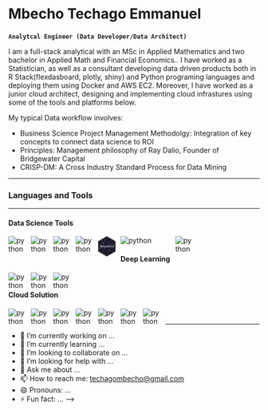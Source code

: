 # Mbecho Techago Emmanuel

**`Analytcal Engineer (Data Developer/Data Architect)`**


I am a full-stack analytical with an MSc in Applied Mathematics and two bachelor in Applied Math and Financial Economics.. I have worked as a Statistician, as well as a consultant developing data driven products both in R Stack(flexdasboard, plotly, shiny) and Python programing languages and deploying them using Docker and AWS EC2. Moreover, I have worked as a junior cloud architect, designing and implementing cloud infrastures using some of the tools and platforms below.

My typical Data workflow involves:
- Business Science Project Management Methodolgy: Integration of key concepts to connect data science to ROI
- Principles: Management philosophy of Ray Dalio, Founder of Bridgewater Capital
- CRISP-DM: A Cross Industry Standard Process for Data Mining

<hr>

<h3>
  Languages and Tools
</h3>
<hr>
<h4>Data Science Tools</h4>

<img align="left" alt="python" width="35px" style="padding-right:10px;" src="https://cdn.jsdelivr.net/gh/devicons/devicon/icons/pandas/pandas-original-wordmark.svg" />
<img align="left" alt="python" width="35px" style="padding-right:10px;" src="https://cdn.jsdelivr.net/gh/devicons/devicon/icons/numpy/numpy-original.svg" />
<img align="left" alt="python" width="35px" style="padding-right:10px;" src="https://upload.wikimedia.org/wikipedia/commons/0/01/Created_with_Matplotlib-logo.svg" />
<img align="left" alt="python" width="35px" style="padding-right:10px;" src="https://upload.wikimedia.org/wikipedia/commons/0/05/Scikit_learn_logo_small.svg" />
<img align="left" alt="python" width="35px" style="padding-right:10px;" src="https://raw.githubusercontent.com/rstudio/hex-stickers/master/SVG/tidyverse.svg" />
<img align="left" alt="python" width="100px" style="padding-right:10px;" src="https://upload.wikimedia.org/wikipedia/commons/d/d0/RStudio_logo_flat.svg" />
<img align="left" alt="python" width="35px" style="padding-right:10px;" src="https://docs.h2o.ai/h2o/latest-stable/h2o-docs/_images/h2o-automl-logo.jpg" />


<br>


<h4> Deep Learning </h4> 
 <img align="left" alt="python" width="35px" style="padding-right:10px;" src="https://cdn.jsdelivr.net/gh/devicons/devicon/icons/pytorch/pytorch-original.svg" />
 <img align="left" alt="python" width="35px" style="padding-right:10px;" src="https://upload.wikimedia.org/wikipedia/commons/2/2d/Tensorflow_logo.svg" />
 <img align="left" alt="python" width="35px" style="padding-right:10px;" src="https://upload.wikimedia.org/wikipedia/commons/7/7b/Twemoji2_1f917.svg" />
 
<br>
<h4>Cloud Solution</h4>

<img align="left" alt="python" width="35px" style="padding-right:10px;" src="https://cdn.jsdelivr.net/gh/devicons/devicon/icons/terraform/terraform-original.svg" />
<img align="left" alt="python" width="35px" style="padding-right:10px;" src="https://cdn.jsdelivr.net/gh/devicons/devicon/icons/linux/linux-original.svg" />
<img align="left" alt="python" width="35px" style="padding-right:10px;"  src="https://cdn.jsdelivr.net/gh/devicons/devicon/icons/git/git-original.svg" />
<img align="left" alt="python" width="35px" style="padding-right:10px;" src="https://cdn.jsdelivr.net/gh/devicons/devicon/icons/docker/docker-original-wordmark.svg" />
<img align="left" alt="python" width="35px" style="padding-right:10px;" src="https://cdn.jsdelivr.net/gh/devicons/devicon/icons/visualstudio/visualstudio-plain.svg" />
<img align="left" alt="python" width="35px" style="padding-right:10px;" src="https://cdn.jsdelivr.net/gh/devicons/devicon/icons/azure/azure-original.svg" />
<img align="left" alt="python" width="35px" style="padding-right:10px;" src="https://cdn.jsdelivr.net/gh/devicons/devicon/icons/java/java-original.svg" />


<br>
<hr>







- 🔭 I’m currently working on ...
- 🌱 I’m currently learning ...
- 👯 I’m looking to collaborate on ...
- 🤔 I’m looking for help with ...
- 💬 Ask me about ...
- 📫 How to reach me: techagombecho@gmail.com 
- 😄 Pronouns: ...
- ⚡ Fun fact: ...
-->
